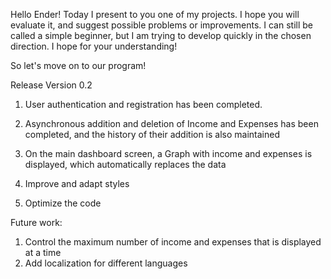 Hello Ender! Today I present to you one of my projects. I hope you will evaluate it, and suggest possible problems or improvements. I can still be called a simple beginner, but I am trying to develop quickly in the chosen direction. I hope for your understanding!

So let's move on to our program!

Release Version 0.2

1. User authentication and registration has been completed.

2. Asynchronous addition and deletion of Income and Expenses has been completed, and the history of their addition is also maintained

3. On the main dashboard screen, a Graph with income and expenses is displayed, which automatically replaces the data
  
4. Improve and adapt styles

5. Optimize the code

Future work:

1. Control the maximum number of income and expenses that is displayed at a time
2. Add localization for different languages
